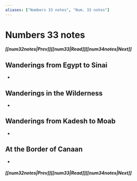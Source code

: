 ```yaml
---
aliases: ["Numbers 33 notes", "Num. 33 notes"]
---
```

# Numbers 33 notes
##### <span class=arrow-left></span>[[num32notes|Prev]]<span class=navigation-separator></span>[[num33|Read]]<span class=navigation-separator></span>[[num34notes|Next]]<span class=arrow-right></span>
## Wanderings from Egypt to Sinai
- 
## Wanderings in the Wilderness
- 
## Wanderings from Kadesh to Moab
- 
## At the Border of Canaan
- 
##### <span class=arrow-left></span>[[num32notes|Prev]]<span class=navigation-separator></span>[[num33|Read]]<span class=navigation-separator></span>[[num34notes|Next]]<span class=arrow-right></span>